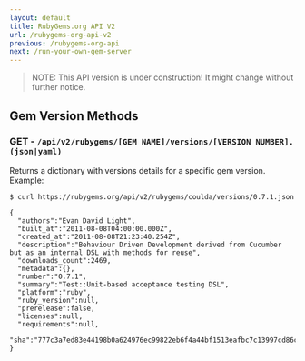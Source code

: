 ```yaml
---
layout: default
title: RubyGems.org API V2
url: /rubygems-org-api-v2
previous: /rubygems-org-api
next: /run-your-own-gem-server
---
```


> NOTE: This API version is under construction! It might change without further notice.

Gem Version Methods
-------------------

### GET - `/api/v2/rubygems/[GEM NAME]/versions/[VERSION NUMBER].(json|yaml)`

Returns a dictionary with versions details for a specific gem version. Example:

    $ curl https://rubygems.org/api/v2/rubygems/coulda/versions/0.7.1.json

    {
      "authors":"Evan David Light",
      "built_at":"2011-08-08T04:00:00.000Z",
      "created_at":"2011-08-08T21:23:40.254Z",
      "description":"Behaviour Driven Development derived from Cucumber but as an internal DSL with methods for reuse",
      "downloads_count":2469,
      "metadata":{},
      "number":"0.7.1",
      "summary":"Test::Unit-based acceptance testing DSL",
      "platform":"ruby",
      "ruby_version":null,
      "prerelease":false,
      "licenses":null,
      "requirements":null,
      "sha":"777c3a7ed83e44198b0a624976ec99822eb6f4a44bf1513eafbc7c13997cd86c"
    }
